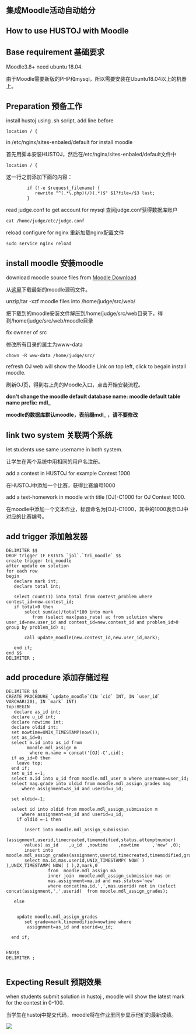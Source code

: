 集成Moodle活动自动给分
----
How to use HUSTOJ with Moodle 
----

Base requirement 基础要求
--
Moodle3.8+ need ubuntu 18.04.

由于Moodle需要新版的PHP和mysql，所以需要安装在Ubuntu18.04以上的机器上。

Preparation 预备工作
--

install hustoj using .sh script, add line before 
```
location / { 
``` 
in /etc/nginx/sites-enbaled/default for install moodle

首先用脚本安装HUSTOJ，然后在/etc/nginx/sites-enbaled/default文件中
```
location / { 
``` 
这一行之前添加下面的内容：

```
        if (!-e $request_filename) {
           rewrite "^(.*\.php)(/)(.*)$" $1?file=/$3 last;
        }

```

read judge.conf to get account for mysql 查阅judge.conf获得数据库账户
```
cat /home/judge/etc/judge.conf
```


reload configure for nginx 重新加载nginx配置文件

```
sudo service nginx reload
```
install moodle 安装moodle
--
download moodle source files from [Moodle Download](https://download.moodle.org/releases/latest/)

从[这里](https://download.moodle.org/releases/latest/)下载最新的moodle源码文件。

unzip/tar -xzf moodle files into /home/judge/src/web/

把下载到的moodle安装文件解压到/home/judge/src/web目录下，得到/home/judge/src/web/moodle目录

fix ownner of src

修改所有目录的属主为www-data

```
chown -R www-data /home/judge/src/

```
refresh OJ web will show the Moodle Link on top left, click to begain install moodle.

刷新OJ页，得到右上角的Moodle入口，点击开始安装流程。

**don't change the moodle default database name: moodle   default table name prefix: mdl_**

**moodle的数据库默认moodle，表前缀mdl_ ，请不要修改**


link two system 关联两个系统
--

let students use same username in both system.

让学生在两个系统中用相同的用户名注册。


add a contest in HUSTOJ for example Contest 1000

在HUSTOJ中添加一个比赛，获得比赛编号1000

add a text-homework in moodle with title [OJ]-C1000 for OJ Contest 1000.

在moodle中添加一个文本作业，标题命名为[OJ]-C1000，其中的1000表示OJ中对应的比赛编号。

add trigger 添加触发器
--
``` 
DELIMITER $$
DROP trigger IF EXISTS `jol`.`tri_moodle` $$
create trigger tri_moodle
after update on solution
for each row
begin
   declare mark int;
   declare total int;
  
   select count(1) into total from contest_problem where contest_id=new.contest_id;
   if total>0 then
       select sum(ac)/total*100 into mark
          from (select max(pass_rate) ac from solution where user_id=new.user_id and contest_id=new.contest_id and problem_id>0 group by problem_id) s;
     
       call update_moodle(new.contest_id,new.user_id,mark);
       
   end if;
end $$
DELIMITER ;
```
add procedure 添加存储过程
--
```
DELIMITER $$
CREATE PROCEDURE `update_moodle`(IN `cid` INT, IN `user_id` VARCHAR(20), IN `mark` INT)
top:BEGIN
   declare as_id int;
  declare u_id int;
  declare nowtime int;
  declare oldid int;
  set nowtime=UNIX_TIMESTAMP(now());
  set as_id=0;
  select m.id into as_id from
        moodle.mdl_assign m
         where m.name = concat('[OJ]-C',cid);
  if as_id=0 then
    leave top;
  end if;
  set u_id =-1;
  select m.id into u_id from moodle.mdl_user m where username=user_id;
  select mag.grade into oldid from moodle.mdl_assign_grades mag
      where assignment=as_id and userid=u_id;

  set oldid=-1;

  select id into oldid from moodle.mdl_assign_submission m
      where assignment=as_id and userid=u_id;
    if oldid =-1 then
 
       insert into moodle.mdl_assign_submission
             (assignment,userid,timecreated,timemodified,status,attemptnumber)
       values( as_id    ,u_id  ,nowtime    ,nowtime     ,'new' ,0);
       insert into  moodle.mdl_assign_grades(assignment,userid,timecreated,timemodified,grader,grade,attemptnumber)
       select ma.id,mas.userid,UNIX_TIMESTAMP( NOW( ) ),UNIX_TIMESTAMP( NOW( ) ),2,mark,0
                from  moodle.mdl_assign ma
                inner join  moodle.mdl_assign_submission mas on
                mas.assignment=ma.id and mas.status='new' 
                where concat(ma.id,',',mas.userid) not in (select  concat(assignment,',',userid)  from moodle.mdl_assign_grades);

   else

   
    update moodle.mdl_assign_grades
       set grade=mark,timemodified=nowtime where
        assignment=as_id and userid=u_id;

  end if;

  
END$$
DELIMITER ;
 
```
Expecting Result 预期效果
--
when students submit solution in hustoj , moodle will show the latest mark for the contest in 0-100.

当学生在hustoj中提交代码，moodle将在作业里同步显示他们的最新成绩。

<img src="https://raw.githubusercontent.com/zhblue/hustoj/master/wiki/moodle.png" >






